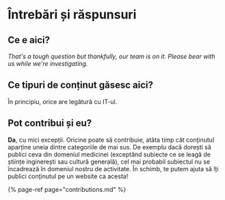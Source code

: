 # Întrebări și răspunsuri

## Ce e aici?

_That's a tough question but thankfully, our team is on it. Please bear with us while we're investigating._

## Ce tipuri de conținut găsesc aici?

În principiu, orice are legătură cu IT-ul.

## Pot contribui și eu?

**Da**, cu mici excepții. Oricine poate să contribuie, atâta timp cât conținutul aparține uneia dintre categoriile de mai sus. De exemplu dacă dorești să publici ceva din domeniul medicinei \(exceptând subiecte ce se leagă de științe inginerești sau cultură generală\), cel mai probabil subiectul nu se încadrează în domeniul nostru de activitate. În schimb, te putem ajuta să îți publici conținutul pe un website ca acesta!

{% page-ref page="contributions.md" %}



